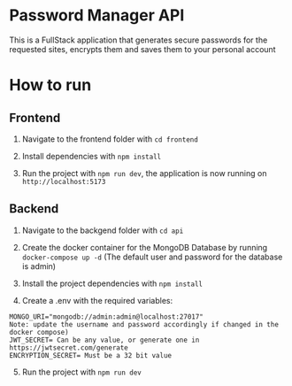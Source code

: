 # Password Manager API

This is a FullStack application that generates secure passwords for the requested sites, encrypts them and saves them to your personal account

# How to run

## Frontend

1. Navigate to the frontend folder with `cd frontend`
   
2. Install dependencies with `npm install`

3. Run the project with `npm run dev`, the application is now running on `http://localhost:5173`

## Backend

1. Navigate to the backgend folder with `cd api`
  
2. Create the docker container for the MongoDB Database by running `docker-compose up -d` (The default user and password for the database is admin)

3. Install the project dependencies with `npm install`

4. Create a .env with the required variables:

```
MONGO_URI="mongodb://admin:admin@localhost:27017"
Note: update the username and password accordingly if changed in the docker compose)
JWT_SECRET= Can be any value, or generate one in https://jwtsecret.com/generate
ENCRYPTION_SECRET= Must be a 32 bit value
```

5. Run the project with `npm run dev`
